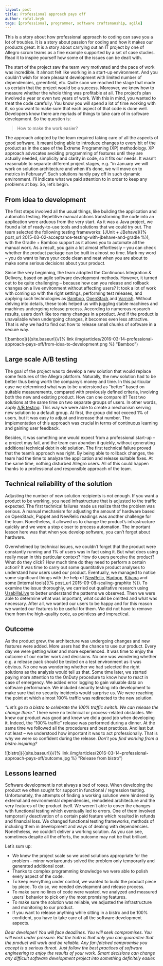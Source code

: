 ```yaml
---
layout: post
title: Professional approach pays off
author: rafal.bryk
tags: [professional, programmer, software craftsmanship, agile]
---
```


This is a story about how professional approach to coding can save you a lot of troubles. It is a story about passion for coding and how
it makes our products great. It is a story about carrying out an IT project by one of Allegro scrum teams as a fine example supported by
a set of case studies. Read it to inspire yourself how some of the issues can be dealt with.

The start of the project saw the team very motivated and the pace of work was incredible. It almost felt like working in a start-up
environment. And you couldn’t wish for more pleasant development with limited number of dependencies, greenfield, etc. Quite soon we
reached the stage that made us certain that the project would be a success. Moreover, we knew how to measure whether the whole thing
was profitable at all. The project’s plan involved a year or even two years of work. With this in mind, you wanted to treat the code
carefully. You know you will spend a lot of time working with it, so you want to make sure that each aspect of that code is done well.
Developers know there are myriads of things to take care of in software development. So the question is:

> How to make the work easier?

The approach adopted by the team required taking care of all the aspects of good software. It meant being able to introduce changes to
every bit of the product as in the case of the Extreme Programming (XP) methodology. XP approach advocates avoiding programming of features
until they are actually needed, simplicity and clarity in code, so it fits our needs. It wasn’t reasonable to separate different project
stages, e.g. “in January we will work on solution architecture and when it’s done, we will move on to metrics in February”. Such solutions
hardly pay off in such dynamic environment. I’ll indicate what we paid attention to in order to keep any problems at bay. So, let’s begin.

## From idea to development

The first steps involved all the usual things, like building the application and automatic testing. Repetitive manual actions
transforming the code into an application were arduous from the very start. As it was a Java project, we found a lot of ready-to-use tools
and solutions that we could try out. The team selected the following testing frameworks:
[JUnit + JBehave]({% post_url 2015-03-02-acceptance-testing-with-jbehave-and-gradle %}), with the Gradle + Bamboo support as it
allows you to automate all the manual work. As a result, you gain a lot almost effortlessly – you can check whether the product package
can be built in almost no time. Mark my word – you do want to have your code clean and neat when you are about
to make some serious decisions about your product.

Since the very beginning, the team adopted the Continuous Integration & Delivery, based on agile software development
methods. However, it turned out to be quite challenging – because how can you release and rollback changes on a live
environment without affecting users? It took a lot of work with coming up with the right settings, performing test releases, and applying
such technologies as [Bamboo](https://www.atlassian.com/software/bamboo), [OpenStack](https://www.openstack.org/) and
[Varnish](https://www.varnish-cache.org/). Without delving into details, these tools helped us with juggling stable machines and machines
undergoing release process. According to numerous research results, users don’t like too many changes in a product. And if the product is
unavailable when undergoing changes, it becomes even less attractive. That is why we had to find out how to release small chunks of
software in a secure way.

![bamboo]({{site.baseurl}}/{% link /img/articles/2016-03-14-professional-approach-pays-off/from-idea-to-development.png %} "Bamboo")

## Large scale A/B testing

The goal of the project was to develop a new solution that would replace some features of the Allegro platform. Naturally, the new solution had
to be better thus being worth the company’s money and time. In this particular case we determined what was to be understood as “better”
based on suitable measurements, compared with previously defined criteria, involving both the new and existing product. How can one compare
it? Test two solutions at the same time on two separate groups of users. In other words, apply
[A/B testing](https://en.wikipedia.org/wiki/A/B_testing). This way we were able to create a mechanism serving new solution to a
default group. At first, the group did not exceed 1% of users, but it was easy to adjust and increase that number. The implementation of
this approach was crucial in terms of continuous learning and gaining user feedback.

Besides, it was something one would expect from a professional start-up – a project may fail, and the team can abandon it quickly, without
generating additional technical debt in old solution. The first technical failure proved that the team’s approach was right. By being able
to rollback changes, the team had the time to analyze the application and release suitable fixes. At the same time, nothing disturbed Allegro
users. All of this could happen thanks to a professional and responsible approach of the team.

## Technical reliability of the solution

Adjusting the number of new solution recipients is not enough. If you want a product to be working, you need infrastructure that is adjusted to the
traffic expected. The first technical failures made us realize that the problem was serious. A manual mechanism for adjusting the amount
of hardware based on OpenStack, Puppet and NewRelic readings was another challenge for the team. Nonetheless, it allowed us to change the
product’s infrastructure quickly and we were a step closer to process automation. The important lesson here was that when you develop
software, you can’t forget about hardware.

Overwhelmed by technical issues, we couldn’t forget that the product were constantly running and 1% of users was in fact using it. But what
does using really mean in this particular context? How do users perceive the product? What do they click? How much time do they need to
perform a certain action? It was time to carry out some quantitative product analyses to understand how users used our product. Eventually,
we managed to notice some significant things with the help of [NewRelic](http://newrelic.com/), [Hadoop](http://hadoop.apache.org/),
[Kibana](https://www.elastic.co/products/kibana) and some [internal tools]({% post_url 2015-09-08-scaling-graphite %}). To examine
the issue thoroughly, we carried out qualitative research using [UsabillaLive](https://usabilla.com/products/websites) to better understand
the patterns we observed. Then we were able to determine what was important, what could be omitted
and what was necessary. After all, we wanted our users to be happy and for this reason we wanted our features to be useful for them. We
did not have to remove them from the high-quality code, as pointless and impractical.

## Outcome

As the product grew, the architecture was undergoing changes and new features were added. More users had the chance to use our product.
Every day we were getting wiser and more experienced. It was time to enjoy the outcome of our earlier work and decisions. No one was wondering
whether e.g. a release pack should be tested on a test environment as it was obvious. No one was wondering whether we had selected the
right solutions as the analysis would tell us that. Some time later, we started paying more attention to the OnDuty procedure to know how
to react in case of emergency. We added error logging to gain valuable data on software performance. We included security testing into
development to make sure that no security incidents would surprise us. We were reaching the point at which almost 100% traffic was
redirected to the new solution.

_“Let’s go to a bistro to celebrate the 100% traffic switch. We can release the change there.”_ There were no technical or process-related
obstacles. We knew our product was good and knew we did a good job when developing it. Indeed, the “100% traffic” release was performed
during a dinner. At the same time we followed all the procedures and best practices. And last but not least – we understood how important
it was to act professionally. That is why we were so confident during the release. _Don’t you find working from a bistro inspiring?_

![bistro]({{site.baseurl}}/{% link /img/articles/2016-03-14-professional-approach-pays-off/outcome.jpg %} "Release from bistro")

## Lessons learned

Software development is not always a bed of roses. When developing the product we often sought for support in functional / regression testing.
Unfortunately, the attempts of finding a working solution were hindered by external and environmental dependencies, remodeled architecture
and the very features of the product itself. We weren’t able to cover the changes with functional testing which eventually led to errors.
One of them involved temporarily deactivation of a certain paid feature which resulted in refunds and financial loss. We changed functional
testing frameworks, methods of including them in development and ways of dealing with dependencies. Nonetheless, we couldn’t deliver a
working solution. As you can see, sometimes despite all the efforts, the outcome may not be that brilliant.

Let’s sum up:

* We knew the project scale so we used solutions appropriate for the problem – minor workarounds solved the problem only temporarily and
generated additional cost.
* Thanks to complex programming knowledge we were able to polish every aspect of the code.
* To keep everything under control, we wanted to build the product piece by piece. To do so, we needed development and release process.
* To make sure no lines of code were wasted, we analyzed and measured users' behavior to pick only the most promising features.
* To make sure the solution was reliable, we adjusted the infrastructure and monitoring to our product.
* If you want to release anything while sitting in a bistro and be 100% confident, you have to take care of all the software development
aspects.

_Dear developer! You will face deadlines. You will seek compromises. You will work under pressure. But the truth is that only you can
guarantee that the product will work and be reliable. Any far-fetched compromise you accept is a serious threat.
Just follow the best practices of software engineering to enjoy the results of your work. Smart decisions can change any difficult
software development project into something definitely easier._
